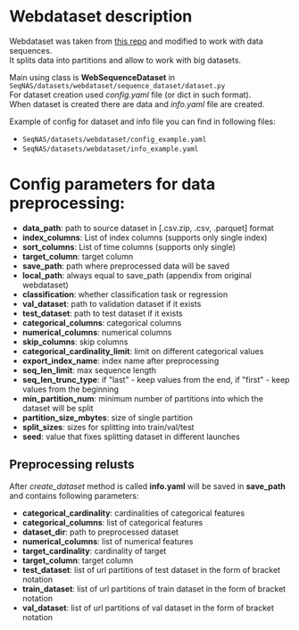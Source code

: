 # Webdataset description

Webdataset was taken from [this repo](https://github.com/webdataset/webdataset) and modified to work with data sequences. <br/>
It splits data into partitions and allow to work with big datasets. <br/>

Main using class is **WebSequenceDataset** in `SeqNAS/datasets/webdataset/sequence_dataset/dataset.py` <br/> 
For dataset creation used *config.yaml* file (or dict in such format). <br/>
When dataset is created there are data and *info.yaml* file are created.

Example of config for dataset and info file you can find in following files:
- `SeqNAS/datasets/webdataset/config_example.yaml`
- `SeqNAS/datasets/webdataset/info_example.yaml`

# Config parameters for data preprocessing: 

* **data_path**: path to source dataset in \[.csv.zip, .csv, .parquet\] format
* **index_columns**: List of index columns (supports only single index)
* **sort_columns**: List of time columns (supports only single)
* **target_column**: target column
* **save_path**: path where preprocessed data will be saved
* **local_path**: always equal to save_path (appendix from original webdataset)
* **classification**: whether classification task or regression
* **val_dataset**: path to validation dataset if it exists
* **test_dataset**: path to test dataset if it exists
* **categorical_columns**: categorical columns
* **numerical_columns**: numerical columns
* **skip_columns**: skip columns
* **categorical_cardinality_limit**: limit on different categorical values
* **export_index_name**: index name after preprocessing
* **seq_len_limit**: max sequence length
* **seq_len_trunc_type**: if "last" - keep values from the end, if "first" - keep values from the beginning
* **min_partition_num**: minimum number of partitions into which the dataset will be split
* **partition_size_mbytes**: size of single partition
* **split_sizes**: sizes for splitting into train/val/test
* **seed**: value that fixes splitting dataset in different launches


## Preprocessing relusts
After *create_dataset* method is called **info.yaml** will be saved in **save_path** and contains following parameters:

* **categorical_cardinality**: cardinalities of categorical features
* **categorical_columns**: list of categorical features
* **dataset_dir**: path to preprocessed dataset
* **numerical_columns**: list of numerical features
* **target_cardinality**: cardinality of target
* **target_column**: target column
* **test_dataset**: list of url partitions of test dataset in the form of bracket notation
* **train_dataset**: list of url partitions of train dataset in the form of bracket notation
* **val_dataset**: list of url partitions of val dataset in the form of bracket notation


